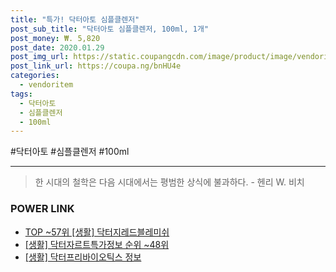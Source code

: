 ```yaml
--- 
title: "특가! 닥터아토 심플클렌저" 
post_sub_title: "닥터아토 심플클렌저, 100ml, 1개" 
post_money: ₩. 5,820 
post_date: 2020.01.29 
post_img_url: https://static.coupangcdn.com/image/product/image/vendoritem/2019/04/15/3617503487/7bf0cd7a-da67-4f64-bd17-6892746cef83.jpg 
post_link_url: https://coupa.ng/bnHU4e 
categories: 
  - vendoritem 
tags: 
  - 닥터아토 
  - 심플클렌저 
  - 100ml 
--- 
```

  #닥터아토 #심플클렌저 #100ml 
<hr> 

> 한 시대의 철학은 다음 시대에서는 평범한 상식에 불과하다. - 헨리 W. 비치 


### POWER LINK

* <a href="https://blog.naver.com/fasyy4321/221783682839" target="_blank"> TOP ~57위 [생활] 닥터지레드블레미쉬</a>
* <a href="https://blog.naver.com/fasyy4321/221771971746" target="_blank"> [생활] 닥터자르트특가정보 순위 ~48위</a>
* <a href="https://blog.naver.com/santokki14/221766479876" target="_blank"> [생활] 닥터프리바이오틱스 정보 </a>
